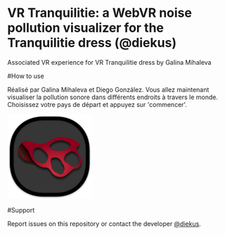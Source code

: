 # VR Tranquilitie: a WebVR noise pollution visualizer for the Tranquilitie dress (@diekus) 

Associated VR experience for VR Tranquilitie dress by Galina Mihaleva

#How to use

Réalisé par Galina Mihaleva et Diego González.
Vous allez maintenant visualiser la pollution sonore dans différents endroits à travers le monde.
Choisissez votre pays de départ et appuyez sur 'commencer'.

![vrtranquilitie](https://github.com/SamsungInternet/vrtranquilitie/blob/master/imgs/icon192.png)

#Support

Report issues on this repository or contact the developer [@diekus](http://twitter.com/diekus).
